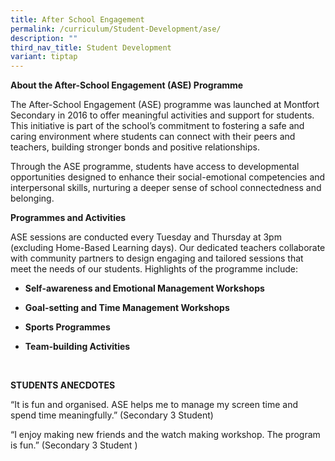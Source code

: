 ```yaml
---
title: After School Engagement
permalink: /curriculum/Student-Development/ase/
description: ""
third_nav_title: Student Development
variant: tiptap
---
```

<p><strong>About the After-School Engagement (ASE) Programme</strong>
</p>
<p>The After-School Engagement (ASE) programme was launched at Montfort Secondary
in 2016 to offer meaningful activities and support for students. This initiative
is part of the school’s commitment to fostering a safe and caring environment
where students can connect with their peers and teachers, building stronger
bonds and positive relationships.</p>
<p>Through the ASE programme, students have access to developmental opportunities
designed to enhance their social-emotional competencies and interpersonal
skills, nurturing a deeper sense of school connectedness and belonging.</p>
<p><strong>Programmes and Activities</strong>
</p>
<p>ASE sessions are conducted every Tuesday and Thursday at 3pm (excluding
Home-Based Learning days). Our dedicated teachers collaborate with community
partners to design engaging and tailored sessions that meet the needs of
our students. Highlights of the programme include:</p>
<ul data-tight="true" class="tight">
<li>
<p><strong>Self-awareness and Emotional Management Workshops</strong>
</p>
</li>
<li>
<p><strong>Goal-setting and Time Management Workshops</strong>
</p>
</li>
<li>
<p><strong>Sports Programmes</strong>
</p>
</li>
<li>
<p><strong>Team-building Activities</strong>
</p>
</li>
</ul>
<p><strong>&nbsp;</strong>
</p>
<p><strong>STUDENTS ANECDOTES</strong>
</p>
<p>“It is fun and organised. ASE helps me to manage my screen time and spend
time meaningfully.” (Secondary 3 Student)</p>
<p>“I enjoy making new friends and the watch making workshop. The program
is fun.” (Secondary 3 Student )</p>